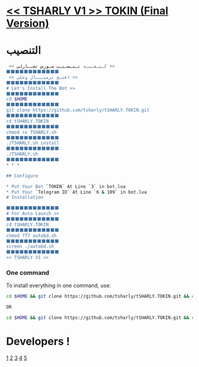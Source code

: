 # [<< TSHARLY V1 >> TOKIN (Final Version)](https://telegram.me/DEVASL)

# التنصيب


```sh
 << كـيـفـيـه تـنـصـيـب سـورس تشــارلي >>
⬛️⬛️⬛️⬛️⬛️⬛️⬛️⬛️⬛️⬛️⬛️⬛️
 << افتـح ترمنـــأل وخلي >>
⬛️⬛️⬛️⬛️⬛️⬛️⬛️⬛️⬛️⬛️⬛️⬛️
# Let's Install The Bot >>
⬛️⬛️⬛️⬛️⬛️⬛️⬛️⬛️⬛️⬛️⬛️⬛️
cd $HOME
⬛️⬛️⬛️⬛️⬛️⬛️⬛️⬛️⬛️⬛️⬛️⬛️
git clone https://github.com/tsharly/tSHARLY.TOKIN.git
⬛️⬛️⬛️⬛️⬛️⬛️⬛️⬛️⬛️⬛️⬛️⬛️
cd tSHARLY.TOKIN
⬛️⬛️⬛️⬛️⬛️⬛️⬛️⬛️⬛️⬛️⬛️⬛️
chmod +x TSHARLY.sh
⬛️⬛️⬛️⬛️⬛️⬛️⬛️⬛️⬛️⬛️⬛️⬛️
./TSHARLY.sh install
⬛️⬛️⬛️⬛️⬛️⬛️⬛️⬛️⬛️⬛️⬛️⬛️
./TSHARLY.sh 
⬛️⬛️⬛️⬛️⬛️⬛️⬛️⬛️⬛️⬛️⬛️⬛️
* * *

## Configure

* Put Your Bot `TOKEN` At Line `3` in bot.lua
* Put Your `Telegram ID` At Line `6 & 189` in bot.lua
# Installation

⬛️⬛️⬛️⬛️⬛️⬛️⬛️⬛️⬛️⬛️⬛️⬛️
# For Auto Launch >>
⬛️⬛️⬛️⬛️⬛️⬛️⬛️⬛️⬛️⬛️⬛️⬛️
cd tSHARLY.TOKIN
⬛️⬛️⬛️⬛️⬛️⬛️⬛️⬛️⬛️⬛️⬛️⬛️
chmod 777 autobd.sh
⬛️⬛️⬛️⬛️⬛️⬛️⬛️⬛️⬛️⬛️⬛️⬛️
screen ./autobd.sh
⬛️⬛️⬛️⬛️⬛️⬛️⬛️⬛️⬛️⬛️⬛️⬛️
<< TSHARLY V1 >>
```
### One command
To install everything in one command, use:
```sh
cd $HOME && git clone https://github.com/tsharly/tSHARLY.TOKIN.git && cd tSHARLY.TOKIN && chmod +x TSHARLY.sh && ./TSHARLY.sh install && ./TSHARLY.sh

OR

cd $HOME && git clone https://github.com/tsharly/tSHARLY.TOKIN.git && cd tSHARLY.TOKIN && chmod +x TSHARLY.sh && ./TSHARLY.sh install && chmod 777 autobd.sh && screen ./autobd.sh
```

# Developers !

[1](#)
[2](https://github.com/moody2020) 
[3](https://github.com/moody2020)
[4](https://github.com/moody2020)
[5](https://github.com/moody2020)
